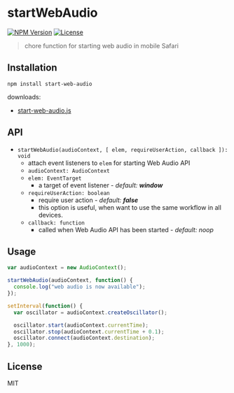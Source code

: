 # startWebAudio
[![NPM Version](http://img.shields.io/npm/v/start-web-audio.svg?style=flat-square)](https://www.npmjs.org/package/start-web-audio)
[![License](http://img.shields.io/badge/license-MIT-brightgreen.svg?style=flat-square)](http://mohayonao.mit-license.org/)

> chore function for starting web audio in mobile Safari

## Installation

```
npm install start-web-audio
```

downloads:

- [start-web-audio.js](https://raw.githubusercontent.com/mohayonao/start-web-audio/master/index.js)

## API
- `startWebAudio(audioContext, [ elem, requireUserAction, callback ]): void`
  - attach event listeners to `elem` for starting Web Audio API
  - `audioContext: AudioContext`
  - `elem: EventTarget`
    - a target of event listener - _default: **window**_
  - `requireUserAction: boolean`
    - require user action  - _default: **false**_
    - this option is useful, when want to use the same workflow in all devices.
  - `callback: function`
    - called when Web Audio API has been started - _default: noop_

## Usage

```js
var audioContext = new AudioContext();

startWebAudio(audioContext, function() {
  console.log("web audio is now available");
});

setInterval(function() {
  var oscillator = audioContext.createOscillator();

  oscillator.start(audioContext.currentTime);
  oscillator.stop(audioContext.currentTime + 0.1);
  oscillator.connect(audioContext.destination);
}, 1000);
```

## License

MIT
